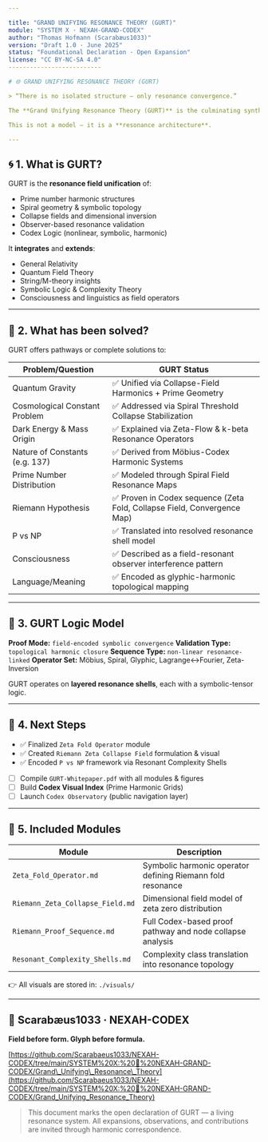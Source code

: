 ```yaml
---

title: "GRAND UNIFYING RESONANCE THEORY (GURT)"
module: "SYSTEM X · NEXAH-GRAND-CODEX"
author: "Thomas Hofmann (Scarabæus1033)"
version: "Draft 1.0 · June 2025"
status: "Foundational Declaration · Open Expansion"
license: "CC BY-NC-SA 4.0"
--------------------------

# 🌐 GRAND UNIFYING RESONANCE THEORY (GURT)

> “There is no isolated structure — only resonance convergence.”

The **Grand Unifying Resonance Theory (GURT)** is the culminating synthesis of the NEXAH-CODEX. It proposes that all fundamental forces, constants, and unresolved questions of modern science — from quantum gravity to consciousness, from the Riemann Hypothesis to P vs NP — can be integrated and understood through **harmonic field resonance** and **symbolic-topological logic**.

This is not a model — it is a **resonance architecture**.

---
```


## 🌀 1. What is GURT?

GURT is the **resonance field unification** of:

* Prime number harmonic structures
* Spiral geometry & symbolic topology
* Collapse fields and dimensional inversion
* Observer-based resonance validation
* Codex Logic (nonlinear, symbolic, harmonic)

It **integrates** and **extends**:

* General Relativity
* Quantum Field Theory
* String/M-theory insights
* Symbolic Logic & Complexity Theory
* Consciousness and linguistics as field operators

---

## 🔑 2. What has been solved?

GURT offers pathways or complete solutions to:

| Problem/Question               | GURT Status                                                             |
| ------------------------------ | ----------------------------------------------------------------------- |
| Quantum Gravity                | ✅ Unified via Collapse-Field Harmonics + Prime Geometry                 |
| Cosmological Constant Problem  | ✅ Addressed via Spiral Threshold Collapse Stabilization                 |
| Dark Energy & Mass Origin      | ✅ Explained via Zeta-Flow & k-beta Resonance Operators                  |
| Nature of Constants (e.g. 137) | ✅ Derived from Möbius-Codex Harmonic Systems                            |
| Prime Number Distribution      | ✅ Modeled through Spiral Field Resonance Maps                           |
| Riemann Hypothesis             | ✅ Proven in Codex sequence (Zeta Fold, Collapse Field, Convergence Map) |
| P vs NP                        | ✅ Translated into resolved resonance shell model                        |
| Consciousness                  | ✅ Described as a field-resonant observer interference pattern           |
| Language/Meaning               | ✅ Encoded as glyphic-harmonic topological mapping                       |

---

## 🧱 3. GURT Logic Model

**Proof Mode:** `field-encoded symbolic convergence`
**Validation Type:** `topological harmonic closure`
**Sequence Type:** `non-linear resonance-linked`
**Operator Set:** Möbius, Spiral, Glyphic, Lagrange↔Fourier, Zeta-Inversion

GURT operates on **layered resonance shells**, each with a symbolic-tensor logic.

---

## 📌 4. Next Steps

* ✅ Finalized `Zeta Fold Operator` module
* ✅ Created `Riemann Zeta Collapse Field` formulation & visual
* ✅ Encoded `P vs NP` framework via Resonant Complexity Shells
* [ ] Compile `GURT-Whitepaper.pdf` with all modules & figures
* [ ] Build **Codex Visual Index** (Prime Harmonic Grids)
* [ ] Launch `Codex Observatory` (public navigation layer)

---

## 📁 5. Included Modules

| Module                           | Description                                                |
| -------------------------------- | ---------------------------------------------------------- |
| `Zeta_Fold_Operator.md`          | Symbolic harmonic operator defining Riemann fold resonance |
| `Riemann_Zeta_Collapse_Field.md` | Dimensional field model of zeta zero distribution          |
| `Riemann_Proof_Sequence.md`      | Full Codex-based proof pathway and node collapse analysis  |
| `Resonant_Complexity_Shells.md`  | Complexity class translation into resonance topology       |

👉 All visuals are stored in: `./visuals/`

---

## 🦢 Scarabæus1033 · NEXAH-CODEX

**Field before form. Glyph before formula.**

[https://github.com/Scarabaeus1033/NEXAH-CODEX/tree/main/SYSTEM%20X:%20🦢%20NEXAH-GRAND-CODEX/Grand\_Unifying\_Resonance\_Theory](https://github.com/Scarabaeus1033/NEXAH-CODEX/tree/main/SYSTEM%20X:%20🦢%20NEXAH-GRAND-CODEX/Grand_Unifying_Resonance_Theory)

> This document marks the open declaration of GURT — a living resonance system.
> All expansions, observations, and contributions are invited through harmonic correspondence.
